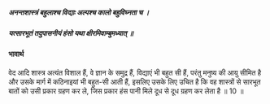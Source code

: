 ##### अनन्तशास्त्रं बहुलाश्च विद्याः अल्पश्च कालो बहुविघ्नता च ।
##### यत्सारभूतं तदुपासनीयं हंसो यथा क्षीरमिवाम्बुमध्यात् ॥

#### भावार्थ

वेद आदि शास्त्र अत्यंत विशाल हैं, वे ज्ञान के समुद्र हैं, विद्याएं भी बहुत सी हैं, परंतु मनुष्य की आयु सीमित है और उसके मार्ग में कठिनाइयां भी बहुत-सी आती हैं, इसलिए उसके लिए उचित है कि वह शास्त्रों से सारभूत बातों को उसी प्रकार ग्रहण कर ले, जिस प्रकार हंस पानी मिले दूध से दूध ग्रहण कर लेता है ॥ 10 ॥